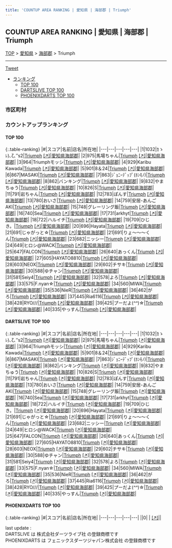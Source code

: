 ```yaml
---
title: 'COUNTUP AREA RANKING | 愛知県 | 海部郡 | Triumph'
---
```

## COUNTUP AREA RANKING | 愛知県 | 海部郡 | Triumph

[TOP](/darts/rank/) > [愛知県](/darts/rank/愛知県/) > [海部郡](/darts/rank/愛知県/海部郡/) > Triumph

___

<a href="https://twitter.com/share?ref_src=twsrc%5Etfw" data-text="COUNTUP AREA RANKING | 愛知県海部郡Triumph" class="twitter-share-button" data-hashtags="DARTSLIVE,PHOENIXDARTS,darts,ダーツ" data-show-count="false">Tweet</a>

* [ランキング](#カウントアップランキング)
    * [TOP 100](#top-100)
    * [DARTSLIVE TOP 100](#dartslive-top-100)
    * [PHOENIXDARTS TOP 100](#phoenixdarts-top-100)

### 市区町村

<ul>

</ul>

### カウントアップランキング

#### TOP 100



{:.table-ranking}
|#|スコア|名前|店名|所在地|
|---|---|---|---|---|
|1|1032|<span class="rank-name-dl">ｶゝﾚ)､ζ､″s2</span>|<a href="/darts/rank/shops/744296d8ec82bb000d9b047a20a7ba1e.html">Triumph</a> <a href="https://search.dartslive.com/jp/shop/744296d8ec82bb000d9b047a20a7ba1e">[↗]</a>|<a href="/darts/rank/愛知県/海部郡">愛知県海部郡</a>|
|2|975|<span class="rank-name-dl">馬場ちゃん</span>|<a href="/darts/rank/shops/744296d8ec82bb000d9b047a20a7ba1e.html">Triumph</a> <a href="https://search.dartslive.com/jp/shop/744296d8ec82bb000d9b047a20a7ba1e">[↗]</a>|<a href="/darts/rank/愛知県/海部郡">愛知県海部郡</a>|
|3|964|<span class="rank-name-dl">Triumphモッシ</span>|<a href="/darts/rank/shops/744296d8ec82bb000d9b047a20a7ba1e.html">Triumph</a> <a href="https://search.dartslive.com/jp/shop/744296d8ec82bb000d9b047a20a7ba1e">[↗]</a>|<a href="/darts/rank/愛知県/海部郡">愛知県海部郡</a>|
|4|929|<span class="rank-name-dl">Karibu Kawada</span>|<a href="/darts/rank/shops/744296d8ec82bb000d9b047a20a7ba1e.html">Triumph</a> <a href="https://search.dartslive.com/jp/shop/744296d8ec82bb000d9b047a20a7ba1e">[↗]</a>|<a href="/darts/rank/愛知県/海部郡">愛知県海部郡</a>|
|5|901|<span class="rank-name-dl">8＆24</span>|<a href="/darts/rank/shops/744296d8ec82bb000d9b047a20a7ba1e.html">Triumph</a> <a href="https://search.dartslive.com/jp/shop/744296d8ec82bb000d9b047a20a7ba1e">[↗]</a>|<a href="/darts/rank/愛知県/海部郡">愛知県海部郡</a>|
|6|867|<span class="rank-name-dl">MASAKI</span>|<a href="/darts/rank/shops/744296d8ec82bb000d9b047a20a7ba1e.html">Triumph</a> <a href="https://search.dartslive.com/jp/shop/744296d8ec82bb000d9b047a20a7ba1e">[↗]</a>|<a href="/darts/rank/愛知県/海部郡">愛知県海部郡</a>|
|7|863|<span class="rank-name-dl">ｼﾞｮﾆｰﾃﾞｯﾌﾟ(ﾎﾝﾓﾉ)</span>|<a href="/darts/rank/shops/744296d8ec82bb000d9b047a20a7ba1e.html">Triumph</a> <a href="https://search.dartslive.com/jp/shop/744296d8ec82bb000d9b047a20a7ba1e">[↗]</a>|<a href="/darts/rank/愛知県/海部郡">愛知県海部郡</a>|
|8|862|<span class="rank-name-dl">バンキング</span>|<a href="/darts/rank/shops/744296d8ec82bb000d9b047a20a7ba1e.html">Triumph</a> <a href="https://search.dartslive.com/jp/shop/744296d8ec82bb000d9b047a20a7ba1e">[↗]</a>|<a href="/darts/rank/愛知県/海部郡">愛知県海部郡</a>|
|9|832|<span class="rank-name-dl">やまちゅう</span>|<a href="/darts/rank/shops/744296d8ec82bb000d9b047a20a7ba1e.html">Triumph</a> <a href="https://search.dartslive.com/jp/shop/744296d8ec82bb000d9b047a20a7ba1e">[↗]</a>|<a href="/darts/rank/愛知県/海部郡">愛知県海部郡</a>|
|10|826|<span class="rank-name-dl">S</span>|<a href="/darts/rank/shops/744296d8ec82bb000d9b047a20a7ba1e.html">Triumph</a> <a href="https://search.dartslive.com/jp/shop/744296d8ec82bb000d9b047a20a7ba1e">[↗]</a>|<a href="/darts/rank/愛知県/海部郡">愛知県海部郡</a>|
|11|791|<span class="rank-name-dl">岩ちゃん</span>|<a href="/darts/rank/shops/744296d8ec82bb000d9b047a20a7ba1e.html">Triumph</a> <a href="https://search.dartslive.com/jp/shop/744296d8ec82bb000d9b047a20a7ba1e">[↗]</a>|<a href="/darts/rank/愛知県/海部郡">愛知県海部郡</a>|
|12|783|<span class="rank-name-dl">ぽんす</span>|<a href="/darts/rank/shops/744296d8ec82bb000d9b047a20a7ba1e.html">Triumph</a> <a href="https://search.dartslive.com/jp/shop/744296d8ec82bb000d9b047a20a7ba1e">[↗]</a>|<a href="/darts/rank/愛知県/海部郡">愛知県海部郡</a>|
|13|780|<span class="rank-name-dl">おいさ</span>|<a href="/darts/rank/shops/744296d8ec82bb000d9b047a20a7ba1e.html">Triumph</a> <a href="https://search.dartslive.com/jp/shop/744296d8ec82bb000d9b047a20a7ba1e">[↗]</a>|<a href="/darts/rank/愛知県/海部郡">愛知県海部郡</a>|
|14|759|<span class="rank-name-dl">安居-あんご AKI</span>|<a href="/darts/rank/shops/744296d8ec82bb000d9b047a20a7ba1e.html">Triumph</a> <a href="https://search.dartslive.com/jp/shop/744296d8ec82bb000d9b047a20a7ba1e">[↗]</a>|<a href="/darts/rank/愛知県/海部郡">愛知県海部郡</a>|
|15|748|<span class="rank-name-dl">グレーリング飯</span>|<a href="/darts/rank/shops/744296d8ec82bb000d9b047a20a7ba1e.html">Triumph</a> <a href="https://search.dartslive.com/jp/shop/744296d8ec82bb000d9b047a20a7ba1e">[↗]</a>|<a href="/darts/rank/愛知県/海部郡">愛知県海部郡</a>|
|16|740|<span class="rank-name-dl">Sea</span>|<a href="/darts/rank/shops/744296d8ec82bb000d9b047a20a7ba1e.html">Triumph</a> <a href="https://search.dartslive.com/jp/shop/744296d8ec82bb000d9b047a20a7ba1e">[↗]</a>|<a href="/darts/rank/愛知県/海部郡">愛知県海部郡</a>|
|17|731|<span class="rank-name-dl">arkhyt</span>|<a href="/darts/rank/shops/744296d8ec82bb000d9b047a20a7ba1e.html">Triumph</a> <a href="https://search.dartslive.com/jp/shop/744296d8ec82bb000d9b047a20a7ba1e">[↗]</a>|<a href="/darts/rank/愛知県/海部郡">愛知県海部郡</a>|
|18|722|<span class="rank-name-dl">ハルイチ</span>|<a href="/darts/rank/shops/744296d8ec82bb000d9b047a20a7ba1e.html">Triumph</a> <a href="https://search.dartslive.com/jp/shop/744296d8ec82bb000d9b047a20a7ba1e">[↗]</a>|<a href="/darts/rank/愛知県/海部郡">愛知県海部郡</a>|
|19|709|<span class="rank-name-dl">ひじき。</span>|<a href="/darts/rank/shops/744296d8ec82bb000d9b047a20a7ba1e.html">Triumph</a> <a href="https://search.dartslive.com/jp/shop/744296d8ec82bb000d9b047a20a7ba1e">[↗]</a>|<a href="/darts/rank/愛知県/海部郡">愛知県海部郡</a>|
|20|696|<span class="rank-name-dl">Hayata</span>|<a href="/darts/rank/shops/744296d8ec82bb000d9b047a20a7ba1e.html">Triumph</a> <a href="https://search.dartslive.com/jp/shop/744296d8ec82bb000d9b047a20a7ba1e">[↗]</a>|<a href="/darts/rank/愛知県/海部郡">愛知県海部郡</a>|
|21|691|<span class="rank-name-dl">じゃがっと☆</span>|<a href="/darts/rank/shops/744296d8ec82bb000d9b047a20a7ba1e.html">Triumph</a> <a href="https://search.dartslive.com/jp/shop/744296d8ec82bb000d9b047a20a7ba1e">[↗]</a>|<a href="/darts/rank/愛知県/海部郡">愛知県海部郡</a>|
|21|691|<span class="rank-name-dl">りょ～～～くん</span>|<a href="/darts/rank/shops/744296d8ec82bb000d9b047a20a7ba1e.html">Triumph</a> <a href="https://search.dartslive.com/jp/shop/744296d8ec82bb000d9b047a20a7ba1e">[↗]</a>|<a href="/darts/rank/愛知県/海部郡">愛知県海部郡</a>|
|23|682|<span class="rank-name-dl">ニッシー</span>|<a href="/darts/rank/shops/744296d8ec82bb000d9b047a20a7ba1e.html">Triumph</a> <a href="https://search.dartslive.com/jp/shop/744296d8ec82bb000d9b047a20a7ba1e">[↗]</a>|<a href="/darts/rank/愛知県/海部郡">愛知県海部郡</a>|
|24|649|<span class="rank-name-dl">ヒロシ@WACK</span>|<a href="/darts/rank/shops/744296d8ec82bb000d9b047a20a7ba1e.html">Triumph</a> <a href="https://search.dartslive.com/jp/shop/744296d8ec82bb000d9b047a20a7ba1e">[↗]</a>|<a href="/darts/rank/愛知県/海部郡">愛知県海部郡</a>|
|25|647|<span class="rank-name-dl">FALCON</span>|<a href="/darts/rank/shops/744296d8ec82bb000d9b047a20a7ba1e.html">Triumph</a> <a href="https://search.dartslive.com/jp/shop/744296d8ec82bb000d9b047a20a7ba1e">[↗]</a>|<a href="/darts/rank/愛知県/海部郡">愛知県海部郡</a>|
|26|640|<span class="rank-name-dl">あっくん</span>|<a href="/darts/rank/shops/744296d8ec82bb000d9b047a20a7ba1e.html">Triumph</a> <a href="https://search.dartslive.com/jp/shop/744296d8ec82bb000d9b047a20a7ba1e">[↗]</a>|<a href="/darts/rank/愛知県/海部郡">愛知県海部郡</a>|
|27|605|<span class="rank-name-dl">HAYATO8810</span>|<a href="/darts/rank/shops/744296d8ec82bb000d9b047a20a7ba1e.html">Triumph</a> <a href="https://search.dartslive.com/jp/shop/744296d8ec82bb000d9b047a20a7ba1e">[↗]</a>|<a href="/darts/rank/愛知県/海部郡">愛知県海部郡</a>|
|28|603|<span class="rank-name-dl">NEOX</span>|<a href="/darts/rank/shops/744296d8ec82bb000d9b047a20a7ba1e.html">Triumph</a> <a href="https://search.dartslive.com/jp/shop/744296d8ec82bb000d9b047a20a7ba1e">[↗]</a>|<a href="/darts/rank/愛知県/海部郡">愛知県海部郡</a>|
|29|602|<span class="rank-name-dl">チサキ</span>|<a href="/darts/rank/shops/744296d8ec82bb000d9b047a20a7ba1e.html">Triumph</a> <a href="https://search.dartslive.com/jp/shop/744296d8ec82bb000d9b047a20a7ba1e">[↗]</a>|<a href="/darts/rank/愛知県/海部郡">愛知県海部郡</a>|
|30|588|<span class="rank-name-dl">ゆチャン</span>|<a href="/darts/rank/shops/744296d8ec82bb000d9b047a20a7ba1e.html">Triumph</a> <a href="https://search.dartslive.com/jp/shop/744296d8ec82bb000d9b047a20a7ba1e">[↗]</a>|<a href="/darts/rank/愛知県/海部郡">愛知県海部郡</a>|
|31|581|<span class="rank-name-dl">Seiy4</span>|<a href="/darts/rank/shops/744296d8ec82bb000d9b047a20a7ba1e.html">Triumph</a> <a href="https://search.dartslive.com/jp/shop/744296d8ec82bb000d9b047a20a7ba1e">[↗]</a>|<a href="/darts/rank/愛知県/海部郡">愛知県海部郡</a>|
|32|578|<span class="rank-name-dl">よろ</span>|<a href="/darts/rank/shops/744296d8ec82bb000d9b047a20a7ba1e.html">Triumph</a> <a href="https://search.dartslive.com/jp/shop/744296d8ec82bb000d9b047a20a7ba1e">[↗]</a>|<a href="/darts/rank/愛知県/海部郡">愛知県海部郡</a>|
|33|575|<span class="rank-name-dl">F.nyan☆</span>|<a href="/darts/rank/shops/744296d8ec82bb000d9b047a20a7ba1e.html">Triumph</a> <a href="https://search.dartslive.com/jp/shop/744296d8ec82bb000d9b047a20a7ba1e">[↗]</a>|<a href="/darts/rank/愛知県/海部郡">愛知県海部郡</a>|
|34|560|<span class="rank-name-dl">MIWA</span>|<a href="/darts/rank/shops/744296d8ec82bb000d9b047a20a7ba1e.html">Triumph</a> <a href="https://search.dartslive.com/jp/shop/744296d8ec82bb000d9b047a20a7ba1e">[↗]</a>|<a href="/darts/rank/愛知県/海部郡">愛知県海部郡</a>|
|35|536|<span class="rank-name-dl">NieR</span>|<a href="/darts/rank/shops/744296d8ec82bb000d9b047a20a7ba1e.html">Triumph</a> <a href="https://search.dartslive.com/jp/shop/744296d8ec82bb000d9b047a20a7ba1e">[↗]</a>|<a href="/darts/rank/愛知県/海部郡">愛知県海部郡</a>|
|36|462|<span class="rank-name-dl">がろ</span>|<a href="/darts/rank/shops/744296d8ec82bb000d9b047a20a7ba1e.html">Triumph</a> <a href="https://search.dartslive.com/jp/shop/744296d8ec82bb000d9b047a20a7ba1e">[↗]</a>|<a href="/darts/rank/愛知県/海部郡">愛知県海部郡</a>|
|37|445|<span class="rank-name-dl">Ria6116</span>|<a href="/darts/rank/shops/744296d8ec82bb000d9b047a20a7ba1e.html">Triumph</a> <a href="https://search.dartslive.com/jp/shop/744296d8ec82bb000d9b047a20a7ba1e">[↗]</a>|<a href="/darts/rank/愛知県/海部郡">愛知県海部郡</a>|
|38|428|<span class="rank-name-dl">RYO///</span>|<a href="/darts/rank/shops/744296d8ec82bb000d9b047a20a7ba1e.html">Triumph</a> <a href="https://search.dartslive.com/jp/shop/744296d8ec82bb000d9b047a20a7ba1e">[↗]</a>|<a href="/darts/rank/愛知県/海部郡">愛知県海部郡</a>|
|39|425|<span class="rank-name-dl">プーだよ(*^^*)☆</span>|<a href="/darts/rank/shops/744296d8ec82bb000d9b047a20a7ba1e.html">Triumph</a> <a href="https://search.dartslive.com/jp/shop/744296d8ec82bb000d9b047a20a7ba1e">[↗]</a>|<a href="/darts/rank/愛知県/海部郡">愛知県海部郡</a>|
|40|335|<span class="rank-name-dl">やっすん</span>|<a href="/darts/rank/shops/744296d8ec82bb000d9b047a20a7ba1e.html">Triumph</a> <a href="https://search.dartslive.com/jp/shop/744296d8ec82bb000d9b047a20a7ba1e">[↗]</a>|<a href="/darts/rank/愛知県/海部郡">愛知県海部郡</a>|


#### DARTSLIVE TOP 100



{:.table-ranking}
|#|スコア|名前|店名|所在地|
|---|---|---|---|---|
|1|1032|<span class="rank-name-dl">ｶゝﾚ)､ζ､″s2</span>|<a href="/darts/rank/shops/744296d8ec82bb000d9b047a20a7ba1e.html">Triumph</a> <a href="https://search.dartslive.com/jp/shop/744296d8ec82bb000d9b047a20a7ba1e">[↗]</a>|<a href="/darts/rank/愛知県/海部郡">愛知県海部郡</a>|
|2|975|<span class="rank-name-dl">馬場ちゃん</span>|<a href="/darts/rank/shops/744296d8ec82bb000d9b047a20a7ba1e.html">Triumph</a> <a href="https://search.dartslive.com/jp/shop/744296d8ec82bb000d9b047a20a7ba1e">[↗]</a>|<a href="/darts/rank/愛知県/海部郡">愛知県海部郡</a>|
|3|964|<span class="rank-name-dl">Triumphモッシ</span>|<a href="/darts/rank/shops/744296d8ec82bb000d9b047a20a7ba1e.html">Triumph</a> <a href="https://search.dartslive.com/jp/shop/744296d8ec82bb000d9b047a20a7ba1e">[↗]</a>|<a href="/darts/rank/愛知県/海部郡">愛知県海部郡</a>|
|4|929|<span class="rank-name-dl">Karibu Kawada</span>|<a href="/darts/rank/shops/744296d8ec82bb000d9b047a20a7ba1e.html">Triumph</a> <a href="https://search.dartslive.com/jp/shop/744296d8ec82bb000d9b047a20a7ba1e">[↗]</a>|<a href="/darts/rank/愛知県/海部郡">愛知県海部郡</a>|
|5|901|<span class="rank-name-dl">8＆24</span>|<a href="/darts/rank/shops/744296d8ec82bb000d9b047a20a7ba1e.html">Triumph</a> <a href="https://search.dartslive.com/jp/shop/744296d8ec82bb000d9b047a20a7ba1e">[↗]</a>|<a href="/darts/rank/愛知県/海部郡">愛知県海部郡</a>|
|6|867|<span class="rank-name-dl">MASAKI</span>|<a href="/darts/rank/shops/744296d8ec82bb000d9b047a20a7ba1e.html">Triumph</a> <a href="https://search.dartslive.com/jp/shop/744296d8ec82bb000d9b047a20a7ba1e">[↗]</a>|<a href="/darts/rank/愛知県/海部郡">愛知県海部郡</a>|
|7|863|<span class="rank-name-dl">ｼﾞｮﾆｰﾃﾞｯﾌﾟ(ﾎﾝﾓﾉ)</span>|<a href="/darts/rank/shops/744296d8ec82bb000d9b047a20a7ba1e.html">Triumph</a> <a href="https://search.dartslive.com/jp/shop/744296d8ec82bb000d9b047a20a7ba1e">[↗]</a>|<a href="/darts/rank/愛知県/海部郡">愛知県海部郡</a>|
|8|862|<span class="rank-name-dl">バンキング</span>|<a href="/darts/rank/shops/744296d8ec82bb000d9b047a20a7ba1e.html">Triumph</a> <a href="https://search.dartslive.com/jp/shop/744296d8ec82bb000d9b047a20a7ba1e">[↗]</a>|<a href="/darts/rank/愛知県/海部郡">愛知県海部郡</a>|
|9|832|<span class="rank-name-dl">やまちゅう</span>|<a href="/darts/rank/shops/744296d8ec82bb000d9b047a20a7ba1e.html">Triumph</a> <a href="https://search.dartslive.com/jp/shop/744296d8ec82bb000d9b047a20a7ba1e">[↗]</a>|<a href="/darts/rank/愛知県/海部郡">愛知県海部郡</a>|
|10|826|<span class="rank-name-dl">S</span>|<a href="/darts/rank/shops/744296d8ec82bb000d9b047a20a7ba1e.html">Triumph</a> <a href="https://search.dartslive.com/jp/shop/744296d8ec82bb000d9b047a20a7ba1e">[↗]</a>|<a href="/darts/rank/愛知県/海部郡">愛知県海部郡</a>|
|11|791|<span class="rank-name-dl">岩ちゃん</span>|<a href="/darts/rank/shops/744296d8ec82bb000d9b047a20a7ba1e.html">Triumph</a> <a href="https://search.dartslive.com/jp/shop/744296d8ec82bb000d9b047a20a7ba1e">[↗]</a>|<a href="/darts/rank/愛知県/海部郡">愛知県海部郡</a>|
|12|783|<span class="rank-name-dl">ぽんす</span>|<a href="/darts/rank/shops/744296d8ec82bb000d9b047a20a7ba1e.html">Triumph</a> <a href="https://search.dartslive.com/jp/shop/744296d8ec82bb000d9b047a20a7ba1e">[↗]</a>|<a href="/darts/rank/愛知県/海部郡">愛知県海部郡</a>|
|13|780|<span class="rank-name-dl">おいさ</span>|<a href="/darts/rank/shops/744296d8ec82bb000d9b047a20a7ba1e.html">Triumph</a> <a href="https://search.dartslive.com/jp/shop/744296d8ec82bb000d9b047a20a7ba1e">[↗]</a>|<a href="/darts/rank/愛知県/海部郡">愛知県海部郡</a>|
|14|759|<span class="rank-name-dl">安居-あんご AKI</span>|<a href="/darts/rank/shops/744296d8ec82bb000d9b047a20a7ba1e.html">Triumph</a> <a href="https://search.dartslive.com/jp/shop/744296d8ec82bb000d9b047a20a7ba1e">[↗]</a>|<a href="/darts/rank/愛知県/海部郡">愛知県海部郡</a>|
|15|748|<span class="rank-name-dl">グレーリング飯</span>|<a href="/darts/rank/shops/744296d8ec82bb000d9b047a20a7ba1e.html">Triumph</a> <a href="https://search.dartslive.com/jp/shop/744296d8ec82bb000d9b047a20a7ba1e">[↗]</a>|<a href="/darts/rank/愛知県/海部郡">愛知県海部郡</a>|
|16|740|<span class="rank-name-dl">Sea</span>|<a href="/darts/rank/shops/744296d8ec82bb000d9b047a20a7ba1e.html">Triumph</a> <a href="https://search.dartslive.com/jp/shop/744296d8ec82bb000d9b047a20a7ba1e">[↗]</a>|<a href="/darts/rank/愛知県/海部郡">愛知県海部郡</a>|
|17|731|<span class="rank-name-dl">arkhyt</span>|<a href="/darts/rank/shops/744296d8ec82bb000d9b047a20a7ba1e.html">Triumph</a> <a href="https://search.dartslive.com/jp/shop/744296d8ec82bb000d9b047a20a7ba1e">[↗]</a>|<a href="/darts/rank/愛知県/海部郡">愛知県海部郡</a>|
|18|722|<span class="rank-name-dl">ハルイチ</span>|<a href="/darts/rank/shops/744296d8ec82bb000d9b047a20a7ba1e.html">Triumph</a> <a href="https://search.dartslive.com/jp/shop/744296d8ec82bb000d9b047a20a7ba1e">[↗]</a>|<a href="/darts/rank/愛知県/海部郡">愛知県海部郡</a>|
|19|709|<span class="rank-name-dl">ひじき。</span>|<a href="/darts/rank/shops/744296d8ec82bb000d9b047a20a7ba1e.html">Triumph</a> <a href="https://search.dartslive.com/jp/shop/744296d8ec82bb000d9b047a20a7ba1e">[↗]</a>|<a href="/darts/rank/愛知県/海部郡">愛知県海部郡</a>|
|20|696|<span class="rank-name-dl">Hayata</span>|<a href="/darts/rank/shops/744296d8ec82bb000d9b047a20a7ba1e.html">Triumph</a> <a href="https://search.dartslive.com/jp/shop/744296d8ec82bb000d9b047a20a7ba1e">[↗]</a>|<a href="/darts/rank/愛知県/海部郡">愛知県海部郡</a>|
|21|691|<span class="rank-name-dl">じゃがっと☆</span>|<a href="/darts/rank/shops/744296d8ec82bb000d9b047a20a7ba1e.html">Triumph</a> <a href="https://search.dartslive.com/jp/shop/744296d8ec82bb000d9b047a20a7ba1e">[↗]</a>|<a href="/darts/rank/愛知県/海部郡">愛知県海部郡</a>|
|21|691|<span class="rank-name-dl">りょ～～～くん</span>|<a href="/darts/rank/shops/744296d8ec82bb000d9b047a20a7ba1e.html">Triumph</a> <a href="https://search.dartslive.com/jp/shop/744296d8ec82bb000d9b047a20a7ba1e">[↗]</a>|<a href="/darts/rank/愛知県/海部郡">愛知県海部郡</a>|
|23|682|<span class="rank-name-dl">ニッシー</span>|<a href="/darts/rank/shops/744296d8ec82bb000d9b047a20a7ba1e.html">Triumph</a> <a href="https://search.dartslive.com/jp/shop/744296d8ec82bb000d9b047a20a7ba1e">[↗]</a>|<a href="/darts/rank/愛知県/海部郡">愛知県海部郡</a>|
|24|649|<span class="rank-name-dl">ヒロシ@WACK</span>|<a href="/darts/rank/shops/744296d8ec82bb000d9b047a20a7ba1e.html">Triumph</a> <a href="https://search.dartslive.com/jp/shop/744296d8ec82bb000d9b047a20a7ba1e">[↗]</a>|<a href="/darts/rank/愛知県/海部郡">愛知県海部郡</a>|
|25|647|<span class="rank-name-dl">FALCON</span>|<a href="/darts/rank/shops/744296d8ec82bb000d9b047a20a7ba1e.html">Triumph</a> <a href="https://search.dartslive.com/jp/shop/744296d8ec82bb000d9b047a20a7ba1e">[↗]</a>|<a href="/darts/rank/愛知県/海部郡">愛知県海部郡</a>|
|26|640|<span class="rank-name-dl">あっくん</span>|<a href="/darts/rank/shops/744296d8ec82bb000d9b047a20a7ba1e.html">Triumph</a> <a href="https://search.dartslive.com/jp/shop/744296d8ec82bb000d9b047a20a7ba1e">[↗]</a>|<a href="/darts/rank/愛知県/海部郡">愛知県海部郡</a>|
|27|605|<span class="rank-name-dl">HAYATO8810</span>|<a href="/darts/rank/shops/744296d8ec82bb000d9b047a20a7ba1e.html">Triumph</a> <a href="https://search.dartslive.com/jp/shop/744296d8ec82bb000d9b047a20a7ba1e">[↗]</a>|<a href="/darts/rank/愛知県/海部郡">愛知県海部郡</a>|
|28|603|<span class="rank-name-dl">NEOX</span>|<a href="/darts/rank/shops/744296d8ec82bb000d9b047a20a7ba1e.html">Triumph</a> <a href="https://search.dartslive.com/jp/shop/744296d8ec82bb000d9b047a20a7ba1e">[↗]</a>|<a href="/darts/rank/愛知県/海部郡">愛知県海部郡</a>|
|29|602|<span class="rank-name-dl">チサキ</span>|<a href="/darts/rank/shops/744296d8ec82bb000d9b047a20a7ba1e.html">Triumph</a> <a href="https://search.dartslive.com/jp/shop/744296d8ec82bb000d9b047a20a7ba1e">[↗]</a>|<a href="/darts/rank/愛知県/海部郡">愛知県海部郡</a>|
|30|588|<span class="rank-name-dl">ゆチャン</span>|<a href="/darts/rank/shops/744296d8ec82bb000d9b047a20a7ba1e.html">Triumph</a> <a href="https://search.dartslive.com/jp/shop/744296d8ec82bb000d9b047a20a7ba1e">[↗]</a>|<a href="/darts/rank/愛知県/海部郡">愛知県海部郡</a>|
|31|581|<span class="rank-name-dl">Seiy4</span>|<a href="/darts/rank/shops/744296d8ec82bb000d9b047a20a7ba1e.html">Triumph</a> <a href="https://search.dartslive.com/jp/shop/744296d8ec82bb000d9b047a20a7ba1e">[↗]</a>|<a href="/darts/rank/愛知県/海部郡">愛知県海部郡</a>|
|32|578|<span class="rank-name-dl">よろ</span>|<a href="/darts/rank/shops/744296d8ec82bb000d9b047a20a7ba1e.html">Triumph</a> <a href="https://search.dartslive.com/jp/shop/744296d8ec82bb000d9b047a20a7ba1e">[↗]</a>|<a href="/darts/rank/愛知県/海部郡">愛知県海部郡</a>|
|33|575|<span class="rank-name-dl">F.nyan☆</span>|<a href="/darts/rank/shops/744296d8ec82bb000d9b047a20a7ba1e.html">Triumph</a> <a href="https://search.dartslive.com/jp/shop/744296d8ec82bb000d9b047a20a7ba1e">[↗]</a>|<a href="/darts/rank/愛知県/海部郡">愛知県海部郡</a>|
|34|560|<span class="rank-name-dl">MIWA</span>|<a href="/darts/rank/shops/744296d8ec82bb000d9b047a20a7ba1e.html">Triumph</a> <a href="https://search.dartslive.com/jp/shop/744296d8ec82bb000d9b047a20a7ba1e">[↗]</a>|<a href="/darts/rank/愛知県/海部郡">愛知県海部郡</a>|
|35|536|<span class="rank-name-dl">NieR</span>|<a href="/darts/rank/shops/744296d8ec82bb000d9b047a20a7ba1e.html">Triumph</a> <a href="https://search.dartslive.com/jp/shop/744296d8ec82bb000d9b047a20a7ba1e">[↗]</a>|<a href="/darts/rank/愛知県/海部郡">愛知県海部郡</a>|
|36|462|<span class="rank-name-dl">がろ</span>|<a href="/darts/rank/shops/744296d8ec82bb000d9b047a20a7ba1e.html">Triumph</a> <a href="https://search.dartslive.com/jp/shop/744296d8ec82bb000d9b047a20a7ba1e">[↗]</a>|<a href="/darts/rank/愛知県/海部郡">愛知県海部郡</a>|
|37|445|<span class="rank-name-dl">Ria6116</span>|<a href="/darts/rank/shops/744296d8ec82bb000d9b047a20a7ba1e.html">Triumph</a> <a href="https://search.dartslive.com/jp/shop/744296d8ec82bb000d9b047a20a7ba1e">[↗]</a>|<a href="/darts/rank/愛知県/海部郡">愛知県海部郡</a>|
|38|428|<span class="rank-name-dl">RYO///</span>|<a href="/darts/rank/shops/744296d8ec82bb000d9b047a20a7ba1e.html">Triumph</a> <a href="https://search.dartslive.com/jp/shop/744296d8ec82bb000d9b047a20a7ba1e">[↗]</a>|<a href="/darts/rank/愛知県/海部郡">愛知県海部郡</a>|
|39|425|<span class="rank-name-dl">プーだよ(*^^*)☆</span>|<a href="/darts/rank/shops/744296d8ec82bb000d9b047a20a7ba1e.html">Triumph</a> <a href="https://search.dartslive.com/jp/shop/744296d8ec82bb000d9b047a20a7ba1e">[↗]</a>|<a href="/darts/rank/愛知県/海部郡">愛知県海部郡</a>|
|40|335|<span class="rank-name-dl">やっすん</span>|<a href="/darts/rank/shops/744296d8ec82bb000d9b047a20a7ba1e.html">Triumph</a> <a href="https://search.dartslive.com/jp/shop/744296d8ec82bb000d9b047a20a7ba1e">[↗]</a>|<a href="/darts/rank/愛知県/海部郡">愛知県海部郡</a>|


#### PHOENIXDARTS TOP 100



{:.table-ranking}
|#|スコア|名前|店名|所在地|
|---|---|---|---|---|
||0|<span class="rank-name-dl"> </span>|<a href="/darts/rank/shops/.html"></a> <a href="">[↗]</a>|<a href="/darts/rank//"></a>|


<div class="footer border-top border-gray-light mt-5 pt-3 text-right text-gray">
    last update : <span style="font-weight: italic" id="foot_last_modified"></span><br />
    DARTSLIVE は 株式会社ダーツライブ社 の登録商標です<br />
    PHOENIXDARTS は フェニックスダーツジャパン株式会社 の登録商標です<br />
</div>

<script src="https://cdnjs.cloudflare.com/ajax/libs/jquery.tablesorter/2.31.3/js/jquery.tablesorter.min.js" integrity="sha512-qzgd5cYSZcosqpzpn7zF2ZId8f/8CHmFKZ8j7mU4OUXTNRd5g+ZHBPsgKEwoqxCtdQvExE5LprwwPAgoicguNg==" crossorigin="anonymous" referrerpolicy="no-referrer"></script>
<link rel="stylesheet" href="https://cdnjs.cloudflare.com/ajax/libs/jquery.tablesorter/2.31.3/css/theme.default.min.css" integrity="sha512-wghhOJkjQX0Lh3NSWvNKeZ0ZpNn+SPVXX1Qyc9OCaogADktxrBiBdKGDoqVUOyhStvMBmJQ8ZdMHiR3wuEq8+w==" crossorigin="anonymous" referrerpolicy="no-referrer" />
<script>
$(function() {
    $(".table-ranking").tablesorter({sortList:[[0, 0]]});
    $("#foot_last_modified").text(formatDate(new Date(document.lastModified), 'yyyy-MM-dd HH:mm:ss'));
});
</script>

<script async src="https://platform.twitter.com/widgets.js" charset="utf-8"></script>